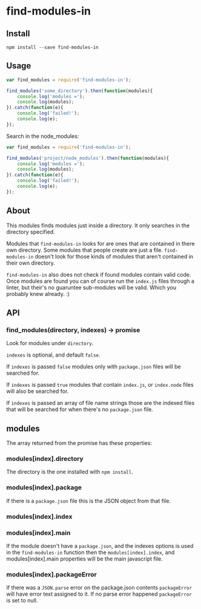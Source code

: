 find-modules-in
===============

Install
-------

`npm install --save find-modules-in`

Usage
-----

```javascript
var find_modules = require('find-modules-in');

find_modules('some_directory').then(function(modules){
    console.log('modules =');
    console.log(modules);
}).catch(function(e){
    console.log('failed!');
    console.log(e);
});
```

Search in the node_modules:

```javascript
var find_modules = require('find-modules-in');

find_modules('project/node_modules').then(function(modules){
    console.log('modules =');
    console.log(modules);
}).catch(function(e){
    console.log('failed!');
    console.log(e);
});
```

About
-----

This modules finds modules just inside a directory. It only searches in the directory specified.

Modules that `find-modules-in` looks for are ones that are contained in there own directory. Some modules that people create are just a file. `find-modules-in` doesn't look for those kinds of modules that aren't contained in their own directory.

`find-modules-in` also does not check if found modules contain valid code. Once modules are found you can of course run the `index.js` files through a linter, but their's no guaruntee sub-modules will be valid. Which you probably knew already. :)

API
---

### find_modules(directory, indexes) -> promise

Look for modules under `directory`.

`indexes` is optional, and default `false`.

If `indexes` is passed `false` modules only with `package.json` files will be searched for.

If `indexes` is passed `true` modules that contain `index.js`, or `index.node` files will also be searched for.

If `indexes` is passed an array of file name strings those are the indexed files that will be searched for when there's no `package.json` file.

modules
-------

The array returned from the promise has these properties:

### modules[index].directory

The directory is the one installed with `npm install`.

### modules[index].package

If there is a `package.json` file this is the JSON object from that file.

### modules[index].index

### modules[index].main

If the module doesn't have a `package.json`, and the indexes options is used in the `find-modules-in` function then the `modules[index].index`, and modules[index].main properties will be the main javascript file.

### modules[index].packageError

If there was a `JSON.parse` error on the package.json contents `packageError` will have error text assigned to it. If no parse error happened `packageError` is set to null.
